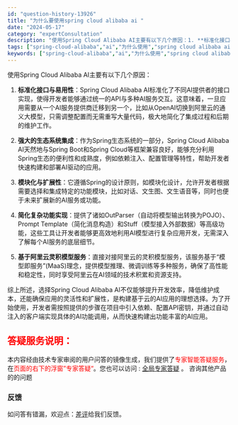 ```yaml
---
id: "question-history-13926"
title: "为什么要使用spring cloud alibaba ai "
date: "2024-05-17"
category: "expertConsultation"
description: "使用Spring Cloud Alibaba AI主要有以下几个原因：1. **标准化接口与易用性**：Spring Cloud Alibaba AI标准化了不同AI提供者的接口实现，使得开发者能够通过统一的API与多种AI服务交互。这意味着，一旦应用需要从一个AI服务提供商迁移到另一个，比如从Op"
tags: ["spring-cloud-alibaba","ai","为什么使用","spring cloud alibaba ai"]
keywords: ["spring-cloud-alibaba","ai","为什么使用","spring cloud alibaba ai"]
---
```


使用Spring Cloud Alibaba AI主要有以下几个原因：

1. **标准化接口与易用性**：Spring Cloud Alibaba AI标准化了不同AI提供者的接口实现，使得开发者能够通过统一的API与多种AI服务交互。这意味着，一旦应用需要从一个AI服务提供商迁移到另一个，比如从OpenAI切换到阿里云的通义大模型，只需调整配置而无需重写大量代码，极大地简化了集成过程和后期的维护工作。

2. **强大的生态系统集成**：作为Spring生态系统的一部分，Spring Cloud Alibaba AI天然地与Spring Boot和Spring Cloud等框架兼容良好，能够充分利用Spring生态的便利性和成熟度，例如依赖注入、配置管理等特性，帮助开发者快速构建和部署AI驱动的应用。

3. **模块化与扩展性**：它遵循Spring的设计原则，如模块化设计，允许开发者根据需要选择和集成特定的功能模块，比如对话、文生图、文生语音等，同时也便于未来扩展新的AI服务或功能。

4. **简化复杂功能实现**：提供了诸如OutParser（自动将模型输出转换为POJO）、Prompt Template（简化消息构造）和Stuff（模型接入外部数据）等高级功能，这些工具让开发者能够更高效地利用AI模型进行复杂应用开发，无需深入了解每个AI服务的底层细节。

5. **基于阿里云灵积模型服务**：直接对接阿里云的灵积模型服务，该服务基于“模型即服务”(MaaS)理念，提供模型推理、微调训练等多种服务，确保了高性能和稳定性，同时享受阿里云在AI领域的技术积累和资源支持。

综上所述，选择Spring Cloud Alibaba AI不仅能够提升开发效率，降低维护成本，还能确保应用的灵活性和扩展性，是构建基于云的AI应用的理想选择。为了开始使用，开发者需按照提供的步骤在项目中引入依赖、配置API密钥，并通过自动注入的客户端实现具体的AI功能调用，从而快速构建出功能丰富的AI应用。
## <font color="#FF0000">答疑服务说明：</font> 

本内容经由技术专家审阅的用户问答的镜像生成，我们提供了<font color="#FF0000">专家智能答疑服务</font>，在<font color="#FF0000">页面的右下的浮窗”专家答疑“</font>。您也可以访问 : [全局专家答疑](https://opensource.alibaba.com/chatBot) 。 咨询其他产品的的问题

### 反馈
如问答有错漏，欢迎点：[差评](https://ai.nacos.io/user/feedbackByEnhancerGradePOJOID?enhancerGradePOJOId=13929)给我们反馈。
